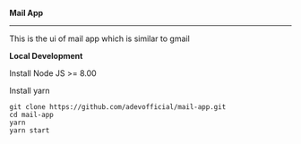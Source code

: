 **Mail App**

***
This is the ui of mail app which is similar to gmail

**Local Development**

Install Node JS >= 8.00 

Install yarn 

```
git clone https://github.com/adevofficial/mail-app.git
cd mail-app
yarn 
yarn start
```

